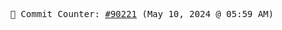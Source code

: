 <p align="center">
    <samp>
        📮 Commit Counter: <a href="https://github.com/Javascript-void0/Javascript-void0/commits/main">#90221</a> (May 10, 2024 @ 05:59 AM)
    </samp>
</p>